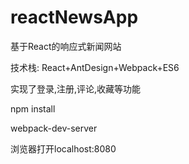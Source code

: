 # reactNewsApp

基于React的响应式新闻网站

技术栈: React+AntDesign+Webpack+ES6

实现了登录,注册,评论,收藏等功能

npm install

webpack-dev-server

浏览器打开localhost:8080
